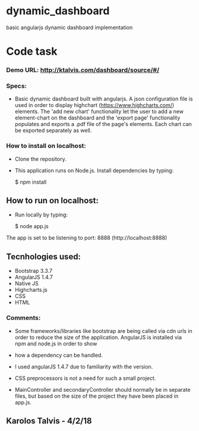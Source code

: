# dynamic_dashboard
basic angularjs dynamic dashboard implementation

# Code task

### Demo URL: http://ktalvis.com/dashboard/source/#/

### Specs: 
- Basic dynamic dashboard built with angularjs. A json configuration file is used in order to display highchart (https://www.highcharts.com/) elements. The 'add new chart' functionality let the user to add a new element-chart on the dashboard and the 'export page' functionality populates and exports a .pdf file of the page's elements. Each chart can be exported separately as well.

### How to install on localhost:
- Clone the repository.
- This application runs on Node.js. Install dependencies by typing:

    $ npm install

## How to run on localhost:
- Run locally by typing:  

    $ node app.js

The app is set to be listening to port: 8888 (http://localhost:8888)

## Tecnhologies used:
- Bootstrap 3.3.7
- AngularJS 1.4.7
- Native JS
- Highcharts.js
- CSS
- HTML

### Comments:  
- Some frameworks/libraries like bootstrap are being called via cdn urls in order to reduce the size of the application. AngularJS is installed via npm and node.js in order to show
- how a dependency can be handled. 

- I used angularJS 1.4.7 due to familiarity with the version. 
- CSS preprocessors is not a need for such a small project.

- MainController and secondaryController should normally be in separate files, but based on the size of the project they have been placed in app.js.

## Karolos Talvis - 4/2/18  


